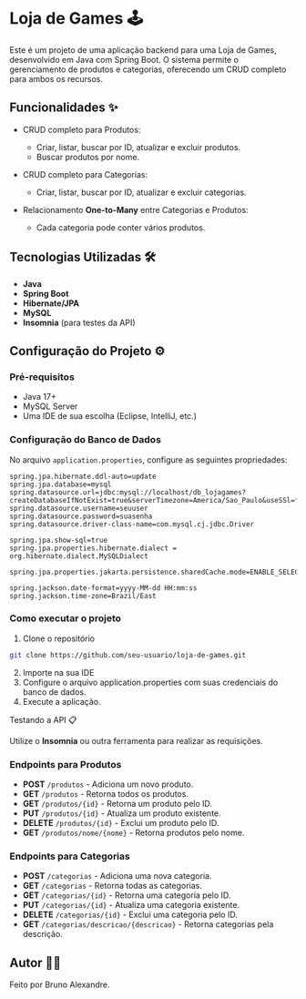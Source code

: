 # Loja de Games 🕹️

Este é um projeto de uma aplicação backend para uma Loja de Games, desenvolvido em Java com Spring Boot. O sistema permite o gerenciamento de produtos e categorias, oferecendo um CRUD completo para ambos os recursos.

## Funcionalidades ✨

- CRUD completo para Produtos:
  - Criar, listar, buscar por ID, atualizar e excluir produtos.
  - Buscar produtos por nome.
  
- CRUD completo para Categorias:
  - Criar, listar, buscar por ID, atualizar e excluir categorias.

- Relacionamento **One-to-Many** entre Categorias e Produtos:
  - Cada categoria pode conter vários produtos.

## Tecnologias Utilizadas 🛠️

- **Java**  
- **Spring Boot**  
- **Hibernate/JPA**  
- **MySQL**  
- **Insomnia** (para testes da API)  

## Configuração do Projeto ⚙️

### Pré-requisitos
- Java 17+  
- MySQL Server  
- Uma IDE de sua escolha (Eclipse, IntelliJ, etc.)  

### Configuração do Banco de Dados
No arquivo `application.properties`, configure as seguintes propriedades:  

```properties
spring.jpa.hibernate.ddl-auto=update
spring.jpa.database=mysql
spring.datasource.url=jdbc:mysql://localhost/db_lojagames?createDatabaseIfNotExist=true&serverTimezone=America/Sao_Paulo&useSSl=false
spring.datasource.username=seuuser
spring.datasource.password=suasenha
spring.datasource.driver-class-name=com.mysql.cj.jdbc.Driver

spring.jpa.show-sql=true
spring.jpa.properties.hibernate.dialect = org.hibernate.dialect.MySQLDialect

spring.jpa.properties.jakarta.persistence.sharedCache.mode=ENABLE_SELECTIVE

spring.jackson.date-format=yyyy-MM-dd HH:mm:ss
spring.jackson.time-zone=Brazil/East
```
### Como executar o projeto

1. Clone o repositório
```bash
git clone https://github.com/seu-usuario/loja-de-games.git
```

2. Importe na sua IDE
3. Configure o arquivo application.properties com suas credenciais do banco de dados.
4. Execute a aplicação.

Testando a API 📋

Utilize o **Insomnia** ou outra ferramenta para realizar as requisições.

### Endpoints para Produtos
- **POST** `/produtos` - Adiciona um novo produto.
- **GET** `/produtos` - Retorna todos os produtos.
- **GET** `/produtos/{id}` - Retorna um produto pelo ID.
- **PUT** `/produtos/{id}` - Atualiza um produto existente.
- **DELETE** `/produtos/{id}` - Exclui um produto pelo ID.
- **GET** `/produtos/nome/{nome}` - Retorna produtos pelo nome.

### Endpoints para Categorias
- **POST** `/categorias` - Adiciona uma nova categoria.
- **GET** `/categorias` - Retorna todas as categorias.
- **GET** `/categorias/{id}` - Retorna uma categoria pelo ID.
- **PUT** `/categorias/{id}` - Atualiza uma categoria existente.
- **DELETE** `/categorias/{id}` - Exclui uma categoria pelo ID.
- **GET** `/categorias/descricao/{descricao}` - Retorna categorias pela descrição.

## Autor 🧑‍💻
Feito por Bruno Alexandre.
